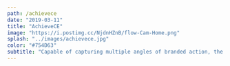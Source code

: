 ```yaml
---
path: /achievece
date: "2019-03-11"
title: "AchieveCE"
image: "https://i.postimg.cc/NjdnHZnB/flow-Cam-Home.png"
splash: "../images/achievece.jpg"
color: "#754D63"
subtitle: "Capable of capturing multiple angles of branded action, the Flow Cam's smooth GIF output is sure to leave a lasting impression. Paired with instant social sharing, everyone will know about the amazing content they're creating."
---
```


